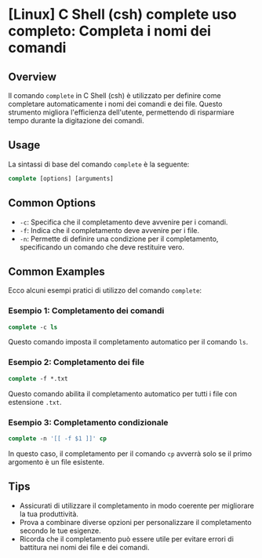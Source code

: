 # [Linux] C Shell (csh) complete uso completo: Completa i nomi dei comandi

## Overview
Il comando `complete` in C Shell (csh) è utilizzato per definire come completare automaticamente i nomi dei comandi e dei file. Questo strumento migliora l'efficienza dell'utente, permettendo di risparmiare tempo durante la digitazione dei comandi.

## Usage
La sintassi di base del comando `complete` è la seguente:

```csh
complete [options] [arguments]
```

## Common Options
- `-c`: Specifica che il completamento deve avvenire per i comandi.
- `-f`: Indica che il completamento deve avvenire per i file.
- `-n`: Permette di definire una condizione per il completamento, specificando un comando che deve restituire vero.

## Common Examples
Ecco alcuni esempi pratici di utilizzo del comando `complete`:

### Esempio 1: Completamento dei comandi
```csh
complete -c ls
```
Questo comando imposta il completamento automatico per il comando `ls`.

### Esempio 2: Completamento dei file
```csh
complete -f *.txt
```
Questo comando abilita il completamento automatico per tutti i file con estensione `.txt`.

### Esempio 3: Completamento condizionale
```csh
complete -n '[[ -f $1 ]]' cp
```
In questo caso, il completamento per il comando `cp` avverrà solo se il primo argomento è un file esistente.

## Tips
- Assicurati di utilizzare il completamento in modo coerente per migliorare la tua produttività.
- Prova a combinare diverse opzioni per personalizzare il completamento secondo le tue esigenze.
- Ricorda che il completamento può essere utile per evitare errori di battitura nei nomi dei file e dei comandi.